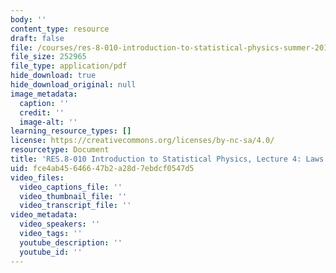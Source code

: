 ```yaml
---
body: ''
content_type: resource
draft: false
file: /courses/res-8-010-introduction-to-statistical-physics-summer-2018/mitres_8_010su18_lec4.pdf
file_size: 252965
file_type: application/pdf
hide_download: true
hide_download_original: null
image_metadata:
  caption: ''
  credit: ''
  image-alt: ''
learning_resource_types: []
license: https://creativecommons.org/licenses/by-nc-sa/4.0/
resourcetype: Document
title: 'RES.8-010 Introduction to Statistical Physics, Lecture 4: Laws of Thermodynamics'
uid: fce4ab45-6466-47b2-a28d-7ebdcf0547d5
video_files:
  video_captions_file: ''
  video_thumbnail_file: ''
  video_transcript_file: ''
video_metadata:
  video_speakers: ''
  video_tags: ''
  youtube_description: ''
  youtube_id: ''
---
```


